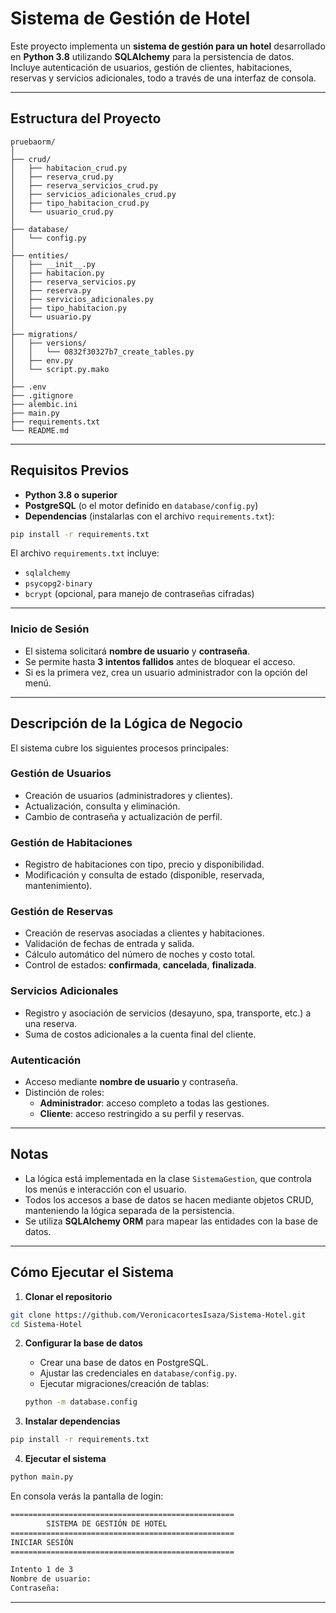 # Sistema de Gestión de Hotel  

Este proyecto implementa un **sistema de gestión para un hotel** desarrollado en **Python 3.8** utilizando **SQLAlchemy** para la persistencia de datos.  
Incluye autenticación de usuarios, gestión de clientes, habitaciones, reservas y servicios adicionales, todo a través de una interfaz de consola.

---

## Estructura del Proyecto

```
pruebaorm/
│
├── crud/                         
│   ├── habitacion_crud.py
│   ├── reserva_crud.py
│   ├── reserva_servicios_crud.py
│   ├── servicios_adicionales_crud.py
│   ├── tipo_habitacion_crud.py
│   └── usuario_crud.py
│
├── database/                     
│   └── config.py                 
│
├── entities/                     
│   ├── __init__.py
│   ├── habitacion.py
│   ├── reserva_servicios.py
│   ├── reserva.py
│   ├── servicios_adicionales.py
│   ├── tipo_habitacion.py
│   └── usuario.py
│
├── migrations/
│   ├── versions/
│   │   └── 0832f30327b7_create_tables.py
│   ├── env.py
│   └── script.py.mako
│               
├── .env
├── .gitignore 
├── alembic.ini
├── main.py  
├── requirements.txt  
└── README.md                     
```

---

## Requisitos Previos

- **Python 3.8 o superior**  
- **PostgreSQL** (o el motor definido en `database/config.py`)  
- **Dependencias** (instalarlas con el archivo `requirements.txt`):  

```bash
pip install -r requirements.txt
```

El archivo `requirements.txt` incluye:  
- `sqlalchemy`  
- `psycopg2-binary`  
- `bcrypt` (opcional, para manejo de contraseñas cifradas)

---


### Inicio de Sesión
- El sistema solicitará **nombre de usuario** y **contraseña**.  
- Se permite hasta **3 intentos fallidos** antes de bloquear el acceso.  
- Si es la primera vez, crea un usuario administrador con la opción del menú.

---

## Descripción de la Lógica de Negocio

El sistema cubre los siguientes procesos principales:

### Gestión de Usuarios
- Creación de usuarios (administradores y clientes).  
- Actualización, consulta y eliminación.  
- Cambio de contraseña y actualización de perfil.  

### Gestión de Habitaciones
- Registro de habitaciones con tipo, precio y disponibilidad.  
- Modificación y consulta de estado (disponible, reservada, mantenimiento).  

### Gestión de Reservas
- Creación de reservas asociadas a clientes y habitaciones.  
- Validación de fechas de entrada y salida.  
- Cálculo automático del número de noches y costo total.  
- Control de estados: **confirmada**, **cancelada**, **finalizada**.  

### Servicios Adicionales
- Registro y asociación de servicios (desayuno, spa, transporte, etc.) a una reserva.  
- Suma de costos adicionales a la cuenta final del cliente.  

### Autenticación
- Acceso mediante **nombre de usuario** y contraseña.  
- Distinción de roles:  
  - **Administrador**: acceso completo a todas las gestiones.  
  - **Cliente**: acceso restringido a su perfil y reservas.  

---

## Notas
- La lógica está implementada en la clase `SistemaGestion`, que controla los menús e interacción con el usuario.  
- Todos los accesos a base de datos se hacen mediante objetos CRUD, manteniendo la lógica separada de la persistencia.  
- Se utiliza **SQLAlchemy ORM** para mapear las entidades con la base de datos. 

---

## Cómo Ejecutar el Sistema

1. **Clonar el repositorio**  

```bash
git clone https://github.com/VeronicacortesIsaza/Sistema-Hotel.git
cd Sistema-Hotel
```

2. **Configurar la base de datos**  
   - Crear una base de datos en PostgreSQL.  
   - Ajustar las credenciales en `database/config.py`.  
   - Ejecutar migraciones/creación de tablas:  

   ```bash
   python -m database.config
   ```

3. **Instalar dependencias**  

```bash
pip install -r requirements.txt
```

4. **Ejecutar el sistema**  

```bash
python main.py
```

En consola verás la pantalla de login:

```bash
==================================================
        SISTEMA DE GESTIÓN DE HOTEL
==================================================
INICIAR SESIÓN
==================================================

Intento 1 de 3
Nombre de usuario:
Contraseña:
```
---
